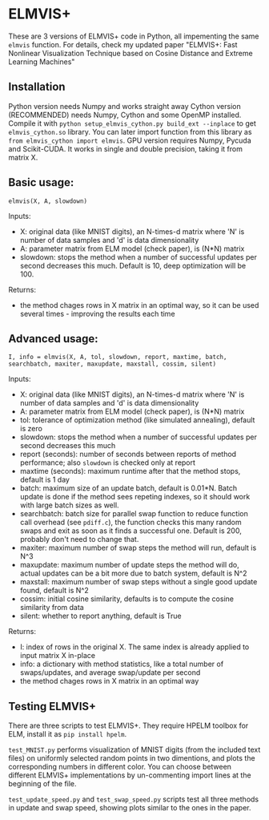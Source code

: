 # ELMVIS+

These are 3 versions of ELMVIS+ code in Python, all impementing the same `elmvis` function. For details, check my updated paper "ELMVIS+: Fast Nonlinear Visualization Technique based on Cosine Distance and Extreme Learning Machines"

## Installation

Python version needs Numpy and works straight away
Cython version (RECOMMENDED) needs Numpy, Cython and some OpenMP installed. Compile it with `python setup_elmvis_cython.py build_ext --inplace` to get `elmvis_cython.so` library. You can later import function from this library as `from elmvis_cython import elmvis`.
GPU version requires Numpy, Pycuda and Scikit-CUDA. It works in single and double precision, taking it from matrix X.



## Basic usage:
`elmvis(X, A, slowdown)`


Inputs:
* X: original data (like MNIST digits), an N-times-d matrix where 'N' is number of data samples and 'd' is data dimensionality
* A: parameter matrix from ELM model (check paper), is (N*N) matrix
* slowdown: stops the method when a number of successful updates per second decreases this much. Default is 10, deep optimization will be 100.

Returns:
* the method chages rows in X matrix in an optimal way, so it can be used several times - improving the results each time



## Advanced usage:
`I, info = elmvis(X, A, tol, slowdown, report, maxtime, batch, searchbatch, maxiter, maxupdate, maxstall, cossim, silent)`

Inputs:
* X: original data (like MNIST digits), an N-times-d matrix where 'N' is number of data samples and 'd' is data dimensionality
* A: parameter matrix from ELM model (check paper), is (N*N) matrix
* tol: tolerance of optimization method (like simulated annealing), default is zero
* slowdown: stops the method when a number of successful updates per second decreases this much
* report (seconds): number of seconds between reports of method performance; also `slowdown` is checked only at report
* maxtime (seconds): maximum runtime after that the method stops, default is 1 day
* batch: maximum size of an update batch, default is 0.01*N. Batch update is done if the method sees repeting indexes, so it should work with large batch sizes as well.
* searchbatch: batch size for parallel swap function to reduce function call overhead (see `pdiff.c`), the function checks this many random swaps and exit as soon as it finds a successful one. Default is 200, probably don't need to change that.
* maxiter: maximum number of swap steps the method will run, default is N^3
* maxupdate: maximum number of update steps the method will do, actual updates can be a bit more due to batch system, default is N^2
* maxstall: maximum number of swap steps without a single good update found, default is N^2
* cossim: initial cosine similarity, defaults is to compute the cosine similarity from data
* silent: whether to report anything, default is True

Returns:
* I: index of rows in the original X. The same index is already applied to input matrix X in-place
* info: a dictionary with method statistics, like a total number of swaps/updates, and average swap/update per second
* the method chages rows in X matrix in an optimal way


## Testing ELMVIS+

There are three scripts to test ELMVIS+. They require HPELM toolbox for ELM, install it as `pip install hpelm`.

`test_MNIST.py` performs visualization of MNIST digits (from the included text files) on uniformly selected random points in two dimentions, and plots the corresponding numbers in different color. You can choose between different ELMVIS+ implementations by un-commenting import lines at the beginning of the file.

`test_update_speed.py` and `test_swap_speed.py` scripts test all three methods in update and swap speed, showing plots similar to the ones in the paper.
